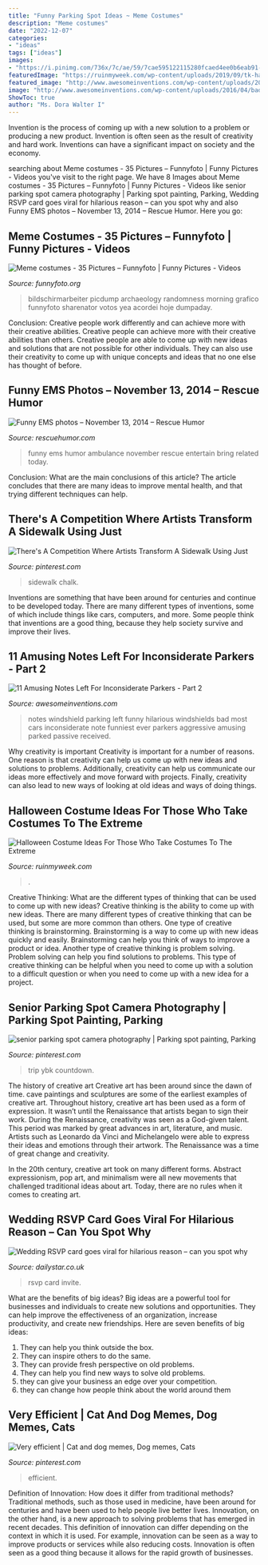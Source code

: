 ```yaml
---
title: "Funny Parking Spot Ideas ~ Meme Costumes"
description: "Meme costumes"
date: "2022-12-07"
categories:
- "ideas"
tags: ["ideas"]
images:
- "https://i.pinimg.com/736x/7c/ae/59/7cae595122115280fcaed4ee0b6eab91--sidewalk-art-sidewalks.jpg"
featuredImage: "https://ruinmyweek.com/wp-content/uploads/2019/09/tk-halloween-costume-ideas-for-people-who-like-taking-their-costumes-to-the-extreme-17.jpg"
featured_image: "http://www.awesomeinventions.com/wp-content/uploads/2016/04/bad-parking-less.jpg"
image: "http://www.awesomeinventions.com/wp-content/uploads/2016/04/bad-parking-less.jpg"
ShowToc: true
author: "Ms. Dora Walter I"
---
```



Invention is the process of coming up with a new solution to a problem or producing a new product. Invention is often seen as the result of creativity and hard work. Inventions can have a significant impact on society and the economy.

	

		
searching about Meme costumes - 35 Pictures – Funnyfoto | Funny Pictures - Videos you've visit to the right page. We have 8 Images about Meme costumes - 35 Pictures – Funnyfoto | Funny Pictures - Videos like senior parking spot camera photography | Parking spot painting, Parking, Wedding RSVP card goes viral for hilarious reason – can you spot why and also Funny EMS photos – November 13, 2014 – Rescue Humor. Here you go:
		
    
## Meme Costumes - 35 Pictures – Funnyfoto | Funny Pictures - Videos

<img loading=lazy src="https://funnyfoto.org/wp-content/uploads/2018/02/meme-costumes-bring-the-internet-to-life-20_02_22_2018.jpg" onerror="this.onerror=null;this.src='https://tse2.mm.bing.net/th?id=OIP.Df8Bs5xoTbyFwsY9qspbogHaJ4&amp;pid=15.1';" alt="Meme costumes - 35 Pictures – Funnyfoto | Funny Pictures - Videos">

_Source: funnyfoto.org_

>bildschirmarbeiter picdump archaeology randomness morning grafico funnyfoto sharenator votos yea acordei hoje dumpaday. 

	

Conclusion: Creative people work differently and can achieve more with their creative abilities.
Creative people can achieve more with their creative abilities than others. Creative people are able to come up with new ideas and solutions that are not possible for other individuals. They can also use their creativity to come up with unique concepts and ideas that no one else has thought of before.

    
## Funny EMS Photos – November 13, 2014 – Rescue Humor

<img loading=lazy src="https://www.rescuehumor.com/wp-content/uploads/sites/14/2014/11/Rescue-Humor_Funny_Ambulance-12.jpg" onerror="this.onerror=null;this.src='https://tse3.mm.bing.net/th?id=OIP.huNMGEYiqC6LoHroGw81LQHaFj&amp;pid=15.1';" alt="Funny EMS photos – November 13, 2014 – Rescue Humor">

_Source: rescuehumor.com_

>funny ems humor ambulance november rescue entertain bring related today. 

	

Conclusion: What are the main conclusions of this article?
The article concludes that there are many ideas to improve mental health, and that trying different techniques can help.

    
## There&#039;s A Competition Where Artists Transform A Sidewalk Using Just

<img loading=lazy src="https://i.pinimg.com/736x/7c/ae/59/7cae595122115280fcaed4ee0b6eab91--sidewalk-art-sidewalks.jpg" onerror="this.onerror=null;this.src='https://tse3.mm.bing.net/th?id=OIP.7upI5sOj8oUmWzGbReX1JQHaIQ&amp;pid=15.1';" alt="There&#039;s A Competition Where Artists Transform A Sidewalk Using Just">

_Source: pinterest.com_

>sidewalk chalk. 

	

Inventions are something that have been around for centuries and continue to be developed today. There are many different types of inventions, some of which include things like cars, computers, and more. Some people think that inventions are a good thing, because they help society survive and improve their lives.

    
## 11 Amusing Notes Left For Inconsiderate Parkers - Part 2

<img loading=lazy src="http://www.awesomeinventions.com/wp-content/uploads/2016/04/bad-parking-less.jpg" onerror="this.onerror=null;this.src='https://tse3.mm.bing.net/th?id=OIP.XtWNLngWhmu4y5zsPru0FwD8D3&amp;pid=15.1';" alt="11 Amusing Notes Left For Inconsiderate Parkers - Part 2">

_Source: awesomeinventions.com_

>notes windshield parking left funny hilarious windshields bad most cars inconsiderate note funniest ever parkers aggressive amusing parked passive received. 

	

Why creativity is important
Creativity is important for a number of reasons. One reason is that creativity can help us come up with new ideas and solutions to problems. Additionally, creativity can help us communicate our ideas more effectively and move forward with projects. Finally, creativity can also lead to new ways of looking at old ideas and ways of doing things.

    
## Halloween Costume Ideas For Those Who Take Costumes To The Extreme

<img loading=lazy src="https://ruinmyweek.com/wp-content/uploads/2019/09/tk-halloween-costume-ideas-for-people-who-like-taking-their-costumes-to-the-extreme-17.jpg" onerror="this.onerror=null;this.src='https://tse1.mm.bing.net/th?id=OIP.zBHRdt8pUjPynheKY4LCUQHaLn&amp;pid=15.1';" alt="Halloween Costume Ideas For Those Who Take Costumes To The Extreme">

_Source: ruinmyweek.com_

>. 

	

Creative Thinking: What are the different types of thinking that can be used to come up with new ideas?
Creative thinking is the ability to come up with new ideas. There are many different types of creative thinking that can be used, but some are more common than others. One type of creative thinking is brainstorming. Brainstorming is a way to come up with new ideas quickly and easily. Brainstorming can help you think of ways to improve a product or idea. Another type of creative thinking is problem solving. Problem solving can help you find solutions to problems. This type of creative thinking can be helpful when you need to come up with a solution to a difficult question or when you need to come up with a new idea for a project.

    
## Senior Parking Spot Camera Photography | Parking Spot Painting, Parking

<img loading=lazy src="https://i.pinimg.com/736x/fe/c2/2c/fec22c2fdc0fd0e05a9c674cd8ae578f.jpg" onerror="this.onerror=null;this.src='https://tse1.mm.bing.net/th?id=OIP.G1YIOA9MU-sT8Tv3VXwoaAHaJ3&amp;pid=15.1';" alt="senior parking spot camera photography | Parking spot painting, Parking">

_Source: pinterest.com_

>trip ybk countdown. 

	

The history of creative art
Creative art has been around since the dawn of time. cave paintings and sculptures are some of the earliest examples of creative art. Throughout history, creative art has been used as a form of expression. It wasn’t until the Renaissance that artists began to sign their work.
During the Renaissance, creativity was seen as a God-given talent. This period was marked by great advances in art, literature, and music. Artists such as Leonardo da Vinci and Michelangelo were able to express their ideas and emotions through their artwork. The Renaissance was a time of great change and creativity.

In the 20th century, creative art took on many different forms. Abstract expressionism, pop art, and minimalism were all new movements that challenged traditional ideas about art. Today, there are no rules when it comes to creating art.

    
## Wedding RSVP Card Goes Viral For Hilarious Reason – Can You Spot Why

<img loading=lazy src="https://cdn.images.dailystar.co.uk/dynamic/162/photos/488000/936x622/807488.jpg" onerror="this.onerror=null;this.src='https://tse3.mm.bing.net/th?id=OIP.6mL4gTCNJvYBz5romjFj5wHaE6&amp;pid=15.1';" alt="Wedding RSVP card goes viral for hilarious reason – can you spot why">

_Source: dailystar.co.uk_

>rsvp card invite. 

	

What are the benefits of big ideas?
Big ideas are a powerful tool for businesses and individuals to create new solutions and opportunities. They can help improve the effectiveness of an organization, increase productivity, and create new friendships. Here are seven benefits of big ideas:
1. They can help you think outside the box.
2. They can inspire others to do the same.
3. They can provide fresh perspective on old problems.
4. They can help you find new ways to solve old problems.
5. they can give your business an edge over your competition.
6. they can change how people think about the world around them     
    
## Very Efficient | Cat And Dog Memes, Dog Memes, Cats

<img loading=lazy src="https://i.pinimg.com/736x/15/84/a3/1584a38eac38a215f2be62a8b9cd2586.jpg" onerror="this.onerror=null;this.src='https://tse3.mm.bing.net/th?id=OIP.QzvT9f8Es_8DfqwrzC4JaAHaKC&amp;pid=15.1';" alt="Very efficient | Cat and dog memes, Dog memes, Cats">

_Source: pinterest.com_

>efficient. 

	

Definition of Innovation: How does it differ from traditional methods?
Traditional methods, such as those used in medicine, have been around for centuries and have been used to help people live better lives. Innovation, on the other hand, is a new approach to solving problems that has emerged in recent decades. This definition of innovation can differ depending on the context in which it is used. For example, innovation can be seen as a way to improve products or services while also reducing costs. Innovation is often seen as a good thing because it allows for the rapid growth of businesses.

